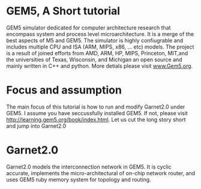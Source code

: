 # GEM5, A Short tutorial
GEM5 simulator dedicated for  computer architecture research that encompass system and process level microarchitecture. It is a merge of the best aspects of  M5 and GEM5. The simulator is highly confiugrable and includes multiple CPU and ISA (ARM, MIPS, x86, ... etc) models. The project is a result of joined efforts from AMD, ARM, HP, MIPS, Princeton, MIT,and the universities of Texas, Wisconsin, and Michigan  an open source and mainly written in C++ and python. More detials please visit www.Gem5.org. 
# Focus and assumption
The main focus of this tutorial is how to run and modify Garnet2.0 under GEM5. I assume you have seccussfully installed GEM5. If not, please visit http://learning.gem5.org/book/index.html. Let us cut the long story short and jump into Garnet2.0 
# Garnet2.0
Garnet2.0 models the interconnection network in GEM5.  It is cyclic accurate, implements the micro-architectural of on-chip network router, and uses GEM5 ruby memory system for topology and routing. 
